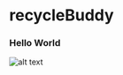 # recycleBuddy 
### Hello World 
![alt text](https://imgur.com/4ElDbQl.png=500x "Logo Title Text 1")
